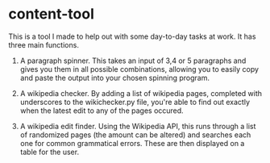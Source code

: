 # content-tool

This is a tool I made to help out with some day-to-day tasks at work. It has three main functions.

1. A paragraph spinner. This takes an input of 3,4 or 5 paragraphs and gives you them in all possible combinations, allowing you to easily copy and paste the output into your chosen spinning program. 

2. A wikipedia checker. By adding a list of wikipedia pages, completed with underscores to the wikichecker.py file, you're able to find out exactly when the latest edit to any of the pages occured.

3. A wikipedia edit finder. Using the Wikipedia API, this runs through a list of randomized pages (the amount can be altered) and searches each one for common grammatical errors. These are then displayed on a table for the user. 
